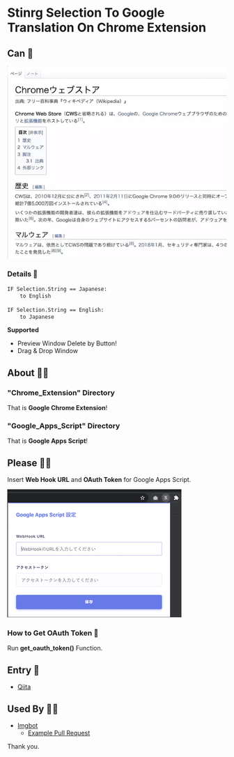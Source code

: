 # Stinrg Selection To Google Translation On Chrome Extension

## Can 🤗

![realtime_translate.gif](realtime_translate.gif)

### Details 🎉

```
IF Selection.String == Japanese:
    to English

IF Selection.String == English:
    to Japanese
```

**Supported**

- Preview Window Delete by Button!
- Drag & Drop Window

## About 💁‍♂️

### "Chrome_Extension" Directory

That is **Google Chrome Extension**!

### "Google_Apps_Script" Directory

That is **Google Apps Script**!

## Please 🙇‍♂️

Insert **Web Hook URL** and **OAuth Token** for Google Apps Script.

![config_window.png](config_window.png)

### How to Get OAuth Token 🤔

Run **get_oauth_token()** Function.

## Entry 🥳

- [Qiita](https://qiita.com/huuya/items/1d23e77c91506b8c3462)

## Used By 🙋‍♂️

- [Imgbot](https://github.com/marketplace/imgbot)
    - [Example Pull Request](https://github.com/huuyafwww/Stinrg-Selection-To-Google-Translation-On-Chrome-Extension/pull/1)

Thank you.
